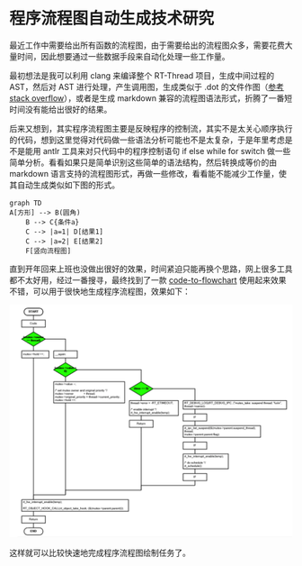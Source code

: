 # 程序流程图自动生成技术研究

最近工作中需要给出所有函数的流程图，由于需要给出的流程图众多，需要花费大量时间，因此想要通过一些数据手段来自动化处理一些工作量。

最初想法是我可以利用 clang 来编译整个 RT-Thread 项目，生成中间过程的 AST，然后对 AST 进行处理，产生调用图，生成类似于 .dot 的文件作图（[参考 stack overflow](https://stackoverflow.com/questions/5373714/how-to-generate-a-calling-graph-for-c-code)），或者是生成 markdown 兼容的流程图语法形式，折腾了一番短时间没有能给出很好的结果。

后来又想到，其实程序流程图主要是反映程序的控制流，其实不是太关心顺序执行的代码，想到这里觉得对代码做一些语法分析可能也不是太复杂，于是年里考虑是不是能用 antlr 工具来对只代码中的程序控制语句 if else while for switch 做一些简单分析。看看如果只是简单识别这些简单的语法结构，然后转换成等价的由 markdown 语言支持的流程图形式，再做一些修改，看看能不能减少工作量，使其自动生成类似如下图的形式。

```mermaid
graph TD
A[方形] --> B(圆角)
    B --> C{条件a}
    C --> |a=1| D[结果1]
    C --> |a=2| E[结果2]
    F[竖向流程图]
```

直到开年回来上班也没做出很好的效果，时间紧迫只能再换个思路，网上很多工具都不太好用，经过一番搜寻，最终找到了一款 [code-to-flowchart](http://www.athtek.com/code-to-flowchart/how-to.html) 使用起来效果不错，可以用于很快地生成程序流程图，效果如下：

![program_flowchart](assets/program_flowchart.png)

这样就可以比较快速地完成程序流程图绘制任务了。